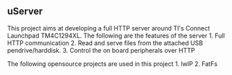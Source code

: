 uServer
-------

This project aims at developing a full HTTP server around TI's Connect Launchpad TM4C1294XL.
The following are the features of the server
	1. Full HTTP communication
	2. Read and serve files from the attached USB pendrive/harddisk.
	3. Control the on board peripherals over HTTP
	
The following opensource projects are used in this project
	1. lwIP
	2. FatFs
